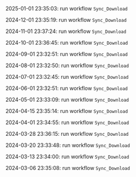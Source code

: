 2025-01-01 23:35:03: run workflow `Sync_Download` 

2024-12-01 23:35:19: run workflow `Sync_Download` 

2024-11-01 23:37:24: run workflow `Sync_Download` 

2024-10-01 23:36:45: run workflow `Sync_Download` 

2024-09-01 23:32:51: run workflow `Sync_Download` 

2024-08-01 23:32:50: run workflow `Sync_Download` 

2024-07-01 23:32:45: run workflow `Sync_Download` 

2024-06-01 23:32:51: run workflow `Sync_Download` 

2024-05-01 23:33:09: run workflow `Sync_Download` 

2024-04-15 23:35:14: run workflow `Sync_Download` 

2024-04-01 23:34:55: run workflow `Sync_Download` 

2024-03-28 23:36:15: run workflow `Sync_Download` 

2024-03-20 23:33:48: run workflow `Sync_Download` 

2024-03-13 23:34:00: run workflow `Sync_Download` 

2024-03-06 23:35:08: run workflow `Sync_Download` 


